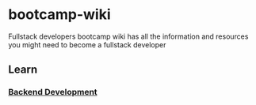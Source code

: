 # bootcamp-wiki
Fullstack developers bootcamp wiki has all the information and resources you might need to become a fullstack developer

## Learn

### [Backend Development](blob/main/backend.md)
